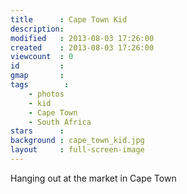 ```yaml
---
title      : Cape Town Kid
description: 
modified   : 2013-08-03 17:26:00
created    : 2013-08-03 17:26:00
viewcount  : 0
id         : 
gmap       : 
tags        :
    - photos
    - kid
    - Cape Town
    - South Africa
stars      : 
background : cape_town_kid.jpg
layout     : full-screen-image
---
```


Hanging out at the market in Cape Town
